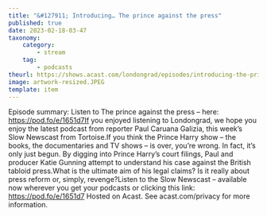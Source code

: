 ```yaml
---
title: "&#127911; Introducing… The prince against the press"
published: true
date: 2023-02-18-03-47
taxonomy:
    category:
        - stream
    tag:
        - podcasts
theurl: https://shows.acast.com/londongrad/episodes/introducing-the-prince-against-the-press
image: artwork-resized.JPEG
template: item
---
```


Episode summary: Listen to The prince against the press &ndash; here: https://pod.fo/e/1651d7If you enjoyed listening to Londongrad, we hope you enjoy the latest podcast from reporter Paul Caruana Galizia, this week&rsquo;s Slow Newscast from Tortoise.If you think the Prince Harry show &ndash; the books, the documentaries and TV shows &ndash; is over, you&rsquo;re wrong. In fact, it&rsquo;s only just begun. By digging into Prince Harry&rsquo;s court filings, Paul and producer Katie Gunning attempt to understand his case against the British tabloid press.What is the ultimate aim of his legal claims? Is it really about press reform or, simply, revenge?Listen to the Slow Newscast &ndash; available now wherever you get your podcasts or clicking this link: https://pod.fo/e/1651d7 Hosted on Acast. See acast.com/privacy for more information.
